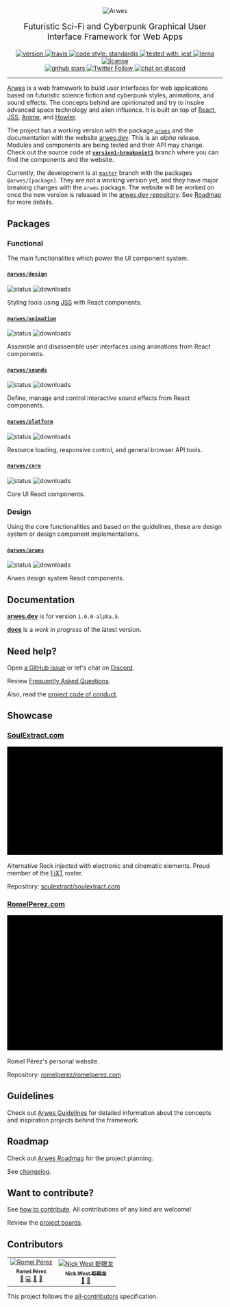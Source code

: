 <div align="center">
  <img src="./assets/arwes.gif" alt="Arwes" />
</div>

<p align="center" style="margin-top: 16px; font-size: 1.2rem;">
  Futuristic Sci-Fi and Cyberpunk Graphical User Interface Framework for Web Apps
</p>

<div align="center">
    <a href="https://npmjs.org/package/@arwes/arwes">
        <img src="https://img.shields.io/npm/v/@arwes/arwes.svg" alt="version" />
    </a>
    <a href="https://travis-ci.org/arwes/arwes">
        <img src="https://img.shields.io/travis/arwes/arwes.svg" alt="travis" />
    </a>
    <a href="https://standardjs.com">
        <img src="https://img.shields.io/badge/code_style-standardjs-d2bb09.svg?style=flat-square" alt="code style: standardjs">
    </a>
    <a href="https://jestjs.io">
        <img src="https://img.shields.io/badge/tested%20with-jest-15c213.svg?style=flat-square" alt="tested with: jest">
    </a>
    <a href="https://lernajs.io">
        <img src="https://img.shields.io/badge/maintained%20with-lerna-cc00ff.svg" alt="lerna" />
    </a>
    <a href="https://github.com/arwes/arwes/blob/master/LICENSE">
        <img src="https://img.shields.io/github/license/arwes/arwes.svg?maxAge=2592000" alt="license" />
    </a>
</div>

<div align="center">
    <a href="https://github.com/arwes/arwes">
        <img src="https://img.shields.io/github/stars/arwes/arwes.svg?style=social&label=stars" alt="github stars" />
    </a>
    <a href="https://twitter.com/arwesjs">
        <img src="https://img.shields.io/twitter/follow/arwesjs.svg?label=%40arwesjs&style=social" alt="Twitter Follow">
    </a>
    <a href="https://discord.gg/s5sbTkw">
        <img src="https://img.shields.io/badge/chat-discord-blue.svg" alt="chat on discord">
    </a>
</div>

----

[Arwes](https://arwes.dev) is a web framework to build user interfaces
for web applications based on futuristic science fiction and cyberpunk styles,
animations, and sound effects. The concepts behind are opinionated
and try to inspire advanced space technology and alien influence. It is built
on top of [React](https://reactjs.org), [JSS](https://cssinjs.org), [Anime](https://animejs.com),
and [Howler](https://howlerjs.com).

The project has a working version with the package [`arwes`](https://npmjs.org/package/arwes)
and the documentation with the website [arwes.dev](https://arwes.dev).
This is an _alpha_ release. Modules and components are being tested and their
API may change. Check out the source code at
**[`version1-breakpoint1`](https://github.com/arwes/arwes/tree/version1-breakpoint1)**
branch where you can find the components and the website.

Currently, the development is at [`master`](https://github.com/arwes/arwes) branch
with the packages `@arwes/[package]`. They are not a working version yet,
and they have major breaking changes with the `arwes` package.
The website will be worked on once the new version is released in the
[arwes.dev repository](https://github.com/arwes/arwes.dev).
See [Roadmap](./ROADMAP.md) for more details.

## Packages

### Functional

The main functionalities which power the UI component system.

#### [`@arwes/design`](./packages/design)

<div>
    <img src="https://img.shields.io/badge/status-in%20concept-999999.svg" alt="status">
    <img src="https://img.shields.io/npm/dm/@arwes/design.svg" alt="downloads" />
</div>

Styling tools using [JSS](https://cssinjs.org) with React components.

#### [`@arwes/animation`](./packages/animation)

<div>
    <img src="https://img.shields.io/badge/status-in%20planning-blue.svg" alt="status">
    <img src="https://img.shields.io/npm/dm/@arwes/animation.svg" alt="downloads" />
</div>

Assemble and disassemble user interfaces using animations from React components.

#### [`@arwes/sounds`](./packages/sounds)

<div>
    <img src="https://img.shields.io/badge/status-in%20development-orange.svg" alt="status">
    <img src="https://img.shields.io/npm/dm/@arwes/sounds.svg" alt="downloads" />
</div>

Define, manage and control interactive sound effects from React components.

#### [`@arwes/platform`](./packages/platform)

<div>
    <img src="https://img.shields.io/badge/status-in%20concept-999999.svg" alt="status">
    <img src="https://img.shields.io/npm/dm/@arwes/platform.svg" alt="downloads" />
</div>

Resource loading, responsive control, and general browser API tools.

#### [`@arwes/core`](./packages/core)

<div>
    <img src="https://img.shields.io/badge/status-in%20concept-999999.svg" alt="status">
    <img src="https://img.shields.io/npm/dm/@arwes/core.svg" alt="downloads" />
</div>

Core UI React components.

### Design

Using the core functionalities and based on the guidelines, these are
design system or design component implementations.

#### [`@arwes/arwes`](./packages/arwes)

<div>
    <img src="https://img.shields.io/badge/status-in%20concept-999999.svg" alt="status">
    <img src="https://img.shields.io/npm/dm/@arwes/arwes.svg" alt="downloads" />
</div>

Arwes design system React components.

## Documentation

**[arwes.dev](https://arwes.dev)** is for version `1.0.0-alpha.5`.

**[docs](./docs)** is a _work in progress_ of the latest version.

## Need help?

Open [a GitHub issue](https://github.com/arwes/arwes/issues/new) or let's chat on [Discord](https://discord.gg/s5sbTkw).

Review [Frequently Asked Questions](./FAQ.md).

Also, read the [project code of conduct](./CODE_OF_CONDUCT.md).

## Showcase

### [SoulExtract.com](https://soulextract.com)

[![SoulExtract.com](./assets/soulextract.gif)](https://soulextract.com)

Alternative Rock injected with electronic and cinematic elements.
Proud member of the [FiXT](https://www.fixtonline.com) roster.

Repository: [soulextract/soulextract.com](https://github.com/soulextract/soulextract.com)

### [RomelPerez.com](https://romelperez.com)

[![RomelPerez.com](./assets/romelperez.gif)](https://romelperez.com)

Romel Pérez's personal website.

Repository: [romelperez/romelperez.com](https://github.com/romelperez/romelperez.com)

## Guidelines

Check out [Arwes Guidelines](./guidelines) for detailed information about
the concepts and inspiration projects behind the framework.

## Roadmap

Check out [Arwes Roadmap](./ROADMAP.md) for the project planning.

See [changelog](./CHANGELOG.md).

## Want to contribute?

See [how to contribute](https://github.com/arwes/arwes/blob/master/CONTRIBUTING.md).
All contributions of any kind are welcome!

Review the [project boards](https://github.com/arwes/arwes/projects).

## Contributors

<!-- ALL-CONTRIBUTORS-LIST:START - Do not remove or modify this section -->
<!-- prettier-ignore -->
<table><tr><td align="center"><a href="https://RomelPerez.com"><img src="https://avatars2.githubusercontent.com/u/1393135?v=4" width="100px;" alt="Romel Pérez"/><br /><sub><b>Romel Pérez</b></sub></a><br /><a href="#projectManagement-romelperez" title="Project Management">📆</a> <a href="https://github.com/arwes/arwes/commits?author=romelperez" title="Code">💻</a> <a href="https://github.com/arwes/arwes/commits?author=romelperez" title="Documentation">📖</a> <a href="#question-romelperez" title="Answering Questions">💬</a></td><td align="center"><a href="https://nickwe.st"><img src="https://avatars1.githubusercontent.com/u/3742496?v=4" width="100px;" alt="Nick West 眨眼龙"/><br /><sub><b>Nick West 眨眼龙</b></sub></a><br /><a href="https://github.com/arwes/arwes/commits?author=njwest" title="Documentation">📖</a> <a href="#ideas-njwest" title="Ideas, Planning, & Feedback">🤔</a></td></tr></table>

<!-- ALL-CONTRIBUTORS-LIST:END -->

This project follows the [all-contributors](https://github.com/kentcdodds/all-contributors)
specification.
